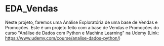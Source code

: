 # EDA_Vendas
Neste projeto, faremos uma Análise Exploratória de uma base de Vendas e Promoções.
Este é um projeto feito com a base de Vendas e Promoções do curso "Análise de Dados com Python e Machine Learning" na Udemy
(Link: https://www.udemy.com/course/analise-dados-python/)
